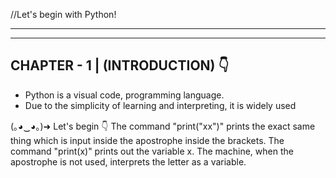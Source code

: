 //Let's begin with Python!
**************************

-----------------------------
CHAPTER - 1 | (INTRODUCTION) 👇
-----------------------------
* Python is a visual code, programming language.
* Due to the simplicity of learning and interpreting, it is widely used

(｡◕‿◕｡)➜ Let's begin 👇
The command "print("xx")" prints the exact same thing which is input inside the apostrophe inside the brackets.
The command "print(x)" prints out the variable x. The machine, when the apostrophe is not used, interprets the letter as a variable.


